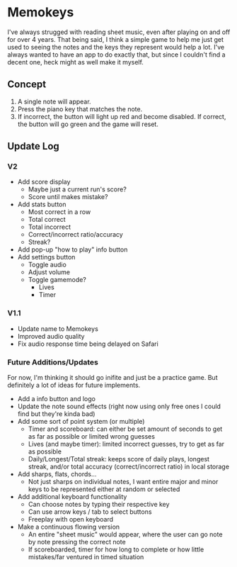 # Memokeys
I've always strugged with reading sheet music, even after playing on and off for over 4 years. That being said, I think a simple game to help me just get used to seeing the notes and the keys they represent would help a lot. I've always wanted to have an app to do exactly that, but since I couldn't find a decent one, heck might as well make it myself. 

## Concept
1. A single note will appear.
2. Press the piano key that matches the note. 
3. If incorrect, the button will light up red and become disabled. If correct, the button will go green and the game will reset.

## Update Log
### V2
- Add score display
  - Maybe just a current run's score?
  - Score until makes mistake?
- Add stats button
  - Most correct in a row
  - Total correct
  - Total incorrect
  - Correct/incorrect ratio/accuracy
  - Streak?
- Add pop-up "how to play" info button
- Add settings button 
  - Toggle audio
  - Adjust volume
  - Toggle gamemode?
    - Lives
    - Timer
 
### V1.1
- Update name to Memokeys
- Improved audio quality
- Fix audio response time being delayed on Safari


### Future Additions/Updates
For now, I'm thinking it should go inifite and just be a practice game. But definitely a lot of ideas for future implements.
- Add a info button and logo
- Update the note sound effects (right now using only free ones I could find but they're kinda bad)
- Add some sort of point system (or multiple)
  - Timer and scoreboard: can either be set amount of seconds to get as far as possible or limited wrong guesses
  - Lives (and maybe timer): limited incorrect guesses, try to get as far as possible
  - Daily/Longest/Total streak: keeps score of daily plays, longest streak, and/or total accuracy (correct/incorrect ratio) in local storage 
- Add sharps, flats, chords...
  - Not just sharps on individual notes, I want entire major and minor keys to be represented either at random or selected
- Add additional keyboard functionality
  - Can choose notes by typing their respective key
  - Can use arrow keys / tab to select buttons
  - Freeplay with open keyboard
- Make a continuous flowing version
  - An entire "sheet music" would appear, where the user can go note by note pressing the correct note
  - If scoreboarded, timer for how long to complete or how little mistakes/far ventured in timed situation 
